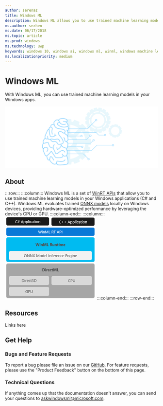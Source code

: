 ```yaml
---
author: serenaz
title: Windows ML
description: Windows ML allows you to use trained machine learning models in your Windows applications.
ms.author: sezhen
ms.date: 06/17/2018
ms.topic: article
ms.prod: windows
ms.technology: uwp
keywords: windows 10, windows ai, windows ml, winml, windows machine learning
ms.localizationpriority: medium
---
```


# Windows ML

With Windows ML, you can use trained machine learning models in your Windows apps.

![Windows ML graphic](images/winml-graphic.png)

## About

:::row:::
    :::column:::
    Windows ML is a set of [WinRT APIs](https://docs.microsoft.com/uwp/api/windows.ai.machinelearning) that allow you to use trained machine learning models in your Windows applications (C# and C++). Windows ML evaluates trained [ONNX models](https://onnx.ai) locally on Windows devices, providing hardware-optimized performance by leveraging the device's CPU or GPU.
    :::column-end:::
    :::column:::
        ![windows ml layers](images/winml-layers.png)
    :::column-end:::
:::row-end:::

## Resources

Links here

## Get Help

### Bugs and Feature Requests

To report a bug please file an issue on our [GitHub](https://github.com/Microsoft/Windows-Machine-Learning).
For feature requests, please use the "Product Feedback" button on the bottom of this page.

### Technical Questions

If anything comes up that the documentation doesn't answer, you can send your questions to askwindowsml@microsoft.com.
